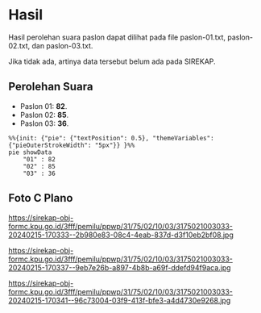 # Hasil

Hasil perolehan suara paslon dapat dilihat pada file paslon-01.txt, paslon-02.txt, dan paslon-03.txt.

Jika tidak ada, artinya data tersebut belum ada pada SIREKAP.

## Perolehan Suara

 * Paslon 01: **82**.
 * Paslon 02: **85**.
 * Paslon 03: **36**.

```mermaid
%%{init: {"pie": {"textPosition": 0.5}, "themeVariables": {"pieOuterStrokeWidth": "5px"}} }%%
pie showData
    "01" : 82
    "02" : 85
    "03" : 36
```
## Foto C Plano

https://sirekap-obj-formc.kpu.go.id/3fff/pemilu/ppwp/31/75/02/10/03/3175021003033-20240215-170333--2b980e83-08c4-4eab-837d-d3f10eb2bf08.jpg

https://sirekap-obj-formc.kpu.go.id/3fff/pemilu/ppwp/31/75/02/10/03/3175021003033-20240215-170337--9eb7e26b-a897-4b8b-a69f-ddefd94f9aca.jpg

https://sirekap-obj-formc.kpu.go.id/3fff/pemilu/ppwp/31/75/02/10/03/3175021003033-20240215-170341--96c73004-03f9-413f-bfe3-a4d4730e9268.jpg
